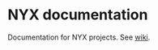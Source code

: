 # NYX documentation

Documentation for NYX projects. See [wiki](https://gitlab.nsls2.bnl.gov/nyx/docs/wikis/home).